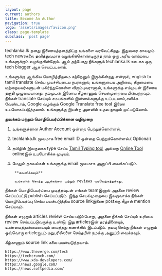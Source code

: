 ```yaml
---
layout: page
current: authors
title: Become An Author
navigation: true
logo: 'assets/images/favicon.png'
class: page-template
subclass: 'post page'
---
```


techlanka.lk தனது இணையத்தளத்திட்கு உங்களை வரவேட்கிறது. இதுவரை காலமும் tech newsகலை தனித்துவமாக வழங்கிக்கொண்டிருந்த நாம் ஒரு அரிய வாய்ப்பை உங்களுக்கும் வழங்குகின்றோம். ஆம் தற்போது நீங்களும் techlanka.lk ஊடாக ஒரு tech blogger ஆக செயட்படலாம்.

உங்களுக்கு ஆங்கில மொழித்திறமை சற்றேனும் இருக்கின்றது என்றால், english to tamil translate செய்ய முயச்சியுடைய நபரானால், உங்களுடைய அறிவை, திறமையை மற்றையவர்களுடன் பகிர்ந்துகொள்ள விரும்புவரானால், உங்களுக்கு எம்முடன் இணைய தகுதி முழுமையானது. நம்முடன் இணைய கீழ்காணும் செயல்முறையை பின்பற்றவும். நீங்கள் translate செய்யும் சமயங்களில் இன்னல்களுக்கு உட்படலாம்,சலிக்க வேண்டாம், Google வழங்கும் Google Translate free tool இணை உபயோகப்படுத்தலாம். உங்களுக்கு இயன்ற அளவில் உதவ நாமும் முட்படுவோம்.


**துவக்கம் மற்றும் மொழிபெயர்ப்பிக்கான வழிமுறை**



1. உங்களுக்கான Author Account ஒன்றை பெற்றுக்கொள்ளல்.

2. techlanka.lk மூலமாக free email ID ஒன்றை பெற்றுக்கொள்ளல்.( Optional)

3. தமிழில் இலகுவாக type செய்ய [Tamil Typing tool](https://chrome.google.com/webstore/detail/google-input-tools/mclkkofklkfljcocdinagocijmpgbhab) அல்லது [Online Tool](https://www.google.com/intl/ta/inputtools/try/) onlineஇல் உபயோகிக்க முடியம்.

4. மேலும் தகவல்கள் உங்களுக்கு email மூலமாக அனுப்பி வைக்கப்படும்.


        **கவனிக்கவும்**

        உங்களின் சொந்த ஆக்கங்கள் மற்றும் reviews வரவேற்கத்தக்கது.


நீங்கள் மொழிபெயர்ப்பை முடித்தவுடன் எங்கள் teamஇனால் அதனை review செய்யப்பட்டு  publish செய்யப்படும். இந்த செயல்முறையை இலகுவாக்க நீங்கள் மொழிபெயர்ப்பு செய்ய பயன்படுத்திய source linkஇணை postக்கு கீழால் mention செய்யவும். 

நீங்கள் எழுதும் articles review செய்ய படும்போது, அதனை நீக்கம் செய்யும் உரிமை review செய்யப்படுவருக்கு உண்டு, இது articlesஇன் தரத்தினையும்,  உண்மைத்தன்மையையும் வைத்தது கணக்கில் இடப்படும். தயவு செய்து  நீங்கள் எழுதும்  ஒவ்வொரு articleஐயும் மறுபரிசீலனை செய்தபின் நமக்கு அனுப்பி வைக்கவும்.

கீழ்காணும் source link கலை பயன்படுத்தலாம்.

    https://www.theverge.com/tech
    https://techcrunch.com/
    https://www.xda-developers.com/
    https://news.google.com/
    https://news.softpedia.com/